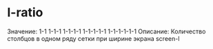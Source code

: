 # l-ratio

Значение: 1-1 1-1-1 1-1-1-1 1-1-1-1-1 1-1-1-1-1-1
Описание: Количество столбцов в одном ряду сетки при ширине экрана screen-l